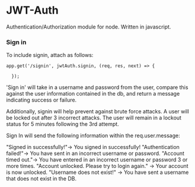 # JWT-Auth
Authentication/Authorization module for node. Written in javascript.

### Sign in

To include signin, attach as follows:

```
app.get('/signin', jwtAuth.signin, (req, res, next) => {

  });
```
'Sign in' will take in a username and password from the user, compare this against the user information contained in the db, and return a message indicating success or failure.

Additionally, signin will help prevent against brute force attacks. A user will be locked out after 3 incorrect attacks. The user will remain in a lockout status for 5 minutes following the 3rd attempt.

Sign In will send the following information within the req.user.message:

"Signed in successfully!"-> You signed in successfully!
"Authentication failed!"-> You have sent in an incorrect username or password.
"Account timed out."-> You have entered in an incorrect username or password 3 or more times.
"Account unlocked. Please try to login again." -> Your account is now unlocked.
"Username does not exist!" -> You have sent a username that does not exist in the DB.
